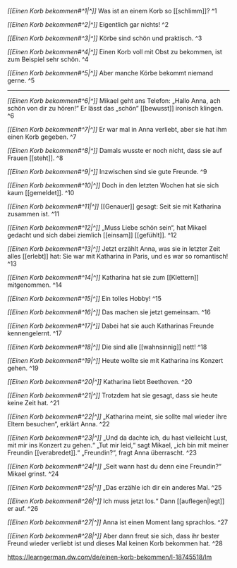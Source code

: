 *[[Einen Korb bekommen#^1|^]]* Was ist an einem Korb so [[schlimm]]? ^1

*[[Einen Korb bekommen#^2|^]]* Eigentlich gar nichts! ^2

*[[Einen Korb bekommen#^3|^]]* Körbe sind schön und praktisch. ^3

*[[Einen Korb bekommen#^4|^]]* Einen Korb voll mit Obst zu bekommen, ist zum Beispiel sehr schön. ^4

*[[Einen Korb bekommen#^5|^]]* Aber manche Körbe bekommt niemand gerne. ^5

 ---
 
 *[[Einen Korb bekommen#^6|^]]* Mikael geht ans Telefon: „Hallo Anna, ach schön von dir zu hören!“ Er lässt das „schön“ [[bewusst]] ironisch klingen. ^6

*[[Einen Korb bekommen#^7|^]]* Er war mal in Anna verliebt, aber sie hat ihm einen Korb gegeben. ^7

*[[Einen Korb bekommen#^8|^]]* Damals wusste er noch nicht, dass sie auf Frauen [[steht]]. ^8

*[[Einen Korb bekommen#^9|^]]* Inzwischen sind sie gute Freunde. ^9

*[[Einen Korb bekommen#^10|^]]* Doch in den letzten Wochen hat sie sich kaum [[gemeldet]]. ^10

*[[Einen Korb bekommen#^11|^]]* [[Genauer]] gesagt: Seit sie mit Katharina zusammen ist. ^11

*[[Einen Korb bekommen#^12|^]]* „Muss Liebe schön sein“, hat Mikael gedacht und sich dabei ziemlich [[einsam]] [[gefühlt]]. ^12

*[[Einen Korb bekommen#^13|^]]* Jetzt erzählt Anna, was sie in letzter Zeit alles [[erlebt]] hat: Sie war mit Katharina in Paris, und es war so romantisch! ^13

*[[Einen Korb bekommen#^14|^]]* Katharina hat sie zum [[Klettern]] mitgenommen. ^14

*[[Einen Korb bekommen#^15|^]]* Ein tolles Hobby! ^15

*[[Einen Korb bekommen#^16|^]]* Das machen sie jetzt gemeinsam. ^16

*[[Einen Korb bekommen#^17|^]]* Dabei hat sie auch Katharinas Freunde kennengelernt. ^17

*[[Einen Korb bekommen#^18|^]]* Die sind alle [[wahnsinnig]] nett! ^18

*[[Einen Korb bekommen#^19|^]]* Heute wollte sie mit Katharina ins Konzert gehen. ^19

*[[Einen Korb bekommen#^20|^]]* Katharina liebt Beethoven. ^20

*[[Einen Korb bekommen#^21|^]]* Trotzdem hat sie gesagt, dass sie heute keine Zeit hat. ^21

*[[Einen Korb bekommen#^22|^]]* „Katharina meint, sie sollte mal wieder ihre Eltern besuchen“, erklärt Anna. ^22

*[[Einen Korb bekommen#^23|^]]* „Und da dachte ich, du hast vielleicht Lust, mit mir ins Konzert zu gehen.“ „Tut mir leid,“ sagt Mikael, „ich bin mit meiner Freundin [[verabredet]].“ „Freundin?“, fragt Anna überrascht. ^23

*[[Einen Korb bekommen#^24|^]]* „Seit wann hast du denn eine Freundin?“ Mikael grinst. ^24

*[[Einen Korb bekommen#^25|^]]* „Das erzähle ich dir ein anderes Mal. ^25

*[[Einen Korb bekommen#^26|^]]* Ich muss jetzt los.“ Dann [[auflegen|legt]] er auf. ^26

*[[Einen Korb bekommen#^27|^]]* Anna ist einen Moment lang sprachlos. ^27

*[[Einen Korb bekommen#^28|^]]* Aber dann freut sie sich, dass ihr bester Freund wieder verliebt ist und dieses Mal keinen Korb bekommen hat. ^28

 
 https://learngerman.dw.com/de/einen-korb-bekommen/l-18745518/lm 
